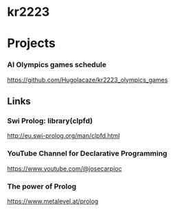 # kr2223

# Projects
### AI Olympics games schedule
https://github.com/Hugolacaze/kr2223_olympics_games


## Links
### Swi Prolog: library(clpfd)
http://eu.swi-prolog.org/man/clpfd.html

### YouTube Channel for Declarative Programming
https://www.youtube.com/@josecarpioc

### The power of Prolog
https://www.metalevel.at/prolog

